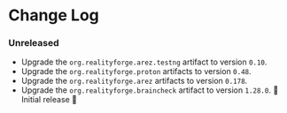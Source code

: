 # Change Log

### Unreleased

* Upgrade the `org.realityforge.arez.testng` artifact to version `0.10`.
* Upgrade the `org.realityforge.proton` artifacts to version `0.48`.
* Upgrade the `org.realityforge.arez` artifacts to version `0.178`.
* Upgrade the `org.realityforge.braincheck` artifact to version `1.28.0`.
 ‎🎉 Initial release ‎🎉
